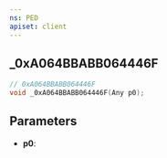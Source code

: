 ```yaml
---
ns: PED
apiset: client
---
```

## _0xA064BBABB064446F

```c
// 0xA064BBABB064446F
void _0xA064BBABB064446F(Any p0);
```


## Parameters
* **p0**:



